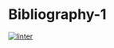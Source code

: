 # Bibliography-1
 [![linter](https://github.com/NathanTempleton/Bibliography-1/workflows/linter/badge.svg)](https://github.com/marketplace/actions/super-linter)